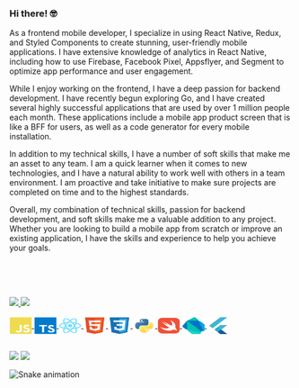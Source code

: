 ### Hi there! 🤓

As a frontend mobile developer, I specialize in using React Native, Redux, and Styled Components to create stunning, user-friendly mobile applications. I have extensive knowledge of analytics in React Native, including how to use Firebase, Facebook Pixel, Appsflyer, and Segment to optimize app performance and user engagement.

While I enjoy working on the frontend, I have a deep passion for backend development. I have recently begun exploring Go, and I have created several highly successful applications that are used by over 1 million people each month. These applications include a mobile app product screen that is like a BFF for users, as well as a code generator for every mobile installation.

In addition to my technical skills, I have a number of soft skills that make me an asset to any team. I am a quick learner when it comes to new technologies, and I have a natural ability to work well with others in a team environment. I am proactive and take initiative to make sure projects are completed on time and to the highest standards.

Overall, my combination of technical skills, passion for backend development, and soft skills make me a valuable addition to any project. Whether you are looking to build a mobile app from scratch or improve an existing application, I have the skills and experience to help you achieve your goals.


<br /><br /><br />

 <div>
  <a href="https://github.com/johnsoncwb">
  <img height="180em" src="https://github-readme-stats.vercel.app/api?username=johnsoncwb&show_icons=true&theme=dracula&include_all_commits=true&count_private=true"/>
  <img height="180em" src="https://github-readme-stats.vercel.app/api/top-langs/?username=johnsoncwb&layout=compact&langs_count=7&theme=dracula"/>
</div>
<div style="display: inline_block"><br>
  <img align="center" alt="johnsoncwb-Js" height="30" width="40" src="https://raw.githubusercontent.com/devicons/devicon/master/icons/javascript/javascript-plain.svg">
  <img align="center" alt="johnsoncwb-Ts" height="30" width="40" src="https://raw.githubusercontent.com/devicons/devicon/master/icons/typescript/typescript-plain.svg">
  <img align="center" alt="johnsoncwb-React" height="30" width="40" src="https://raw.githubusercontent.com/devicons/devicon/master/icons/react/react-original.svg">
  <img align="center" alt="johnsoncwb-HTML" height="30" width="40" src="https://raw.githubusercontent.com/devicons/devicon/master/icons/html5/html5-original.svg">
  <img align="center" alt="johnsoncwb-CSS" height="30" width="40" src="https://raw.githubusercontent.com/devicons/devicon/master/icons/css3/css3-original.svg">
  <img align="center" alt="johnsoncwb-Python" height="30" width="40" src="https://raw.githubusercontent.com/devicons/devicon/master/icons/python/python-original.svg">
  <img align="center" alt="johnsoncwb-Python" height="30" width="40" src="https://raw.githubusercontent.com/devicons/devicon/master/icons/swift/swift-original.svg">
 <img align="center" alt="johnsoncwb-Python" height="30" width="40" src="https://raw.githubusercontent.com/devicons/devicon/master/icons/dart/dart-original.svg">
 <img align="center" alt="johnsoncwb-Python" height="30" width="40" src="https://raw.githubusercontent.com/devicons/devicon/master/icons/flutter/flutter-original.svg">
 

</div>
  
  ##
 
<div> 
  <a href="https://www.instagram.com/allanjohnsoncwb/" target="_blank"><img src="https://img.shields.io/badge/-Instagram-%23E4405F?style=for-the-badge&logo=instagram&logoColor=white" target="_blank"></a>
  <a href="https://www.linkedin.com/in/johnsoncwb/" target="_blank"><img src="https://img.shields.io/badge/-LinkedIn-%230077B5?style=for-the-badge&logo=linkedin&logoColor=white" target="_blank"></a> 
 
  ![Snake animation](https://github.com/johnsoncwb/johnsoncwb/blob/output/github-contribution-grid-snake.svg)
 
</div>
